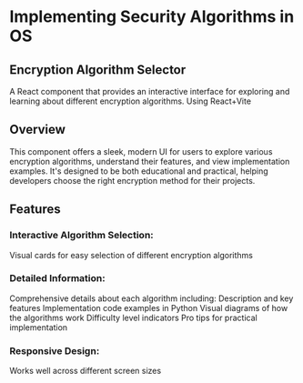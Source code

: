 # Implementing Security Algorithms in OS 
## Encryption Algorithm Selector
A React component that provides an interactive interface for exploring and learning about different encryption algorithms.
Using React+Vite 
## Overview
This component offers a sleek, modern UI for users to explore various encryption algorithms, understand their features, and view implementation examples. It's designed to be both educational and practical, helping developers choose the right encryption method for their projects.
## Features

### Interactive Algorithm Selection: 
Visual cards for easy selection of different encryption algorithms
### Detailed Information: 
Comprehensive details about each algorithm including:
Description and key features
Implementation code examples in Python
Visual diagrams of how the algorithms work
Difficulty level indicators
Pro tips for practical implementation

### Responsive Design:
Works well across different screen sizes

